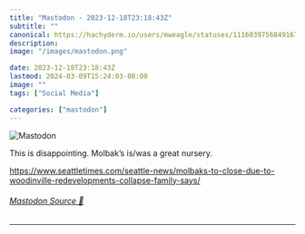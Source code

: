 ```yaml
---
title: "Mastodon - 2023-12-18T23:18:43Z"
subtitle: ""
canonical: https://hachyderm.io/users/mweagle/statuses/111603975684916771
description:
image: "/images/mastodon.png"

date: 2023-12-18T23:18:43Z
lastmod: 2024-03-09T15:24:03-08:00
image: ""
tags: ["Social Media"]

categories: ["mastodon"]
---
```

![Mastodon](/images/mastodon.png)

<p>This is disappointing. Molbak’s is/was a great nursery. </p><p><a href="https://www.seattletimes.com/seattle-news/molbaks-to-close-due-to-woodinville-redevelopments-collapse-family-says/" target="_blank" rel="nofollow noopener noreferrer" translate="no"><span class="invisible">https://www.</span><span class="ellipsis">seattletimes.com/seattle-news/</span><span class="invisible">molbaks-to-close-due-to-woodinville-redevelopments-collapse-family-says/</span></a></p>


###### [Mastodon Source 🐘](https://hachyderm.io/@mweagle/111603975684916771)

___
